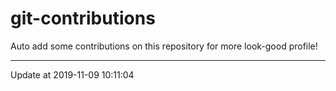 # git-contributions

Auto add some contributions on this repository for more look-good profile!

---

Update at 2019-11-09 10:11:04

